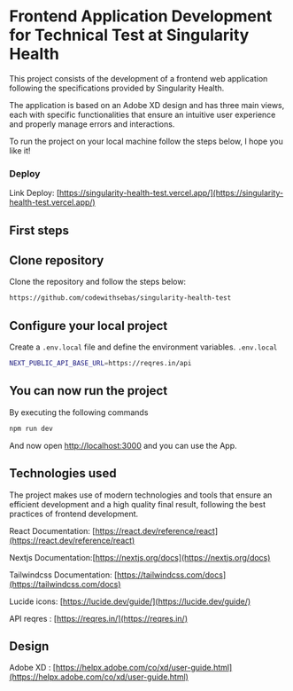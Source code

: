 # Frontend Application Development for Technical Test at Singularity Health

This project consists of the development of a frontend web application following the specifications provided by Singularity Health.

The application is based on an Adobe XD design and has three main views, each with specific functionalities that ensure an intuitive user experience and properly manage errors and interactions.

To run the project on your local machine follow the steps below, I hope you like it!

### Deploy

Link Deploy: [https://singularity-health-test.vercel.app/](https://singularity-health-test.vercel.app/)

## First steps

## Clone repository

Clone the repository and follow the steps below:

```bash
https://github.com/codewithsebas/singularity-health-test
```

## Configure your local project

Create a `.env.local` file and define the environment variables.
`.env.local`

```bash
NEXT_PUBLIC_API_BASE_URL=https://reqres.in/api
```

## You can now run the project

By executing the following commands

```bash
npm run dev
```

And now open [http://localhost:3000](http://localhost:3000) and you can use the App.

## Technologies used

The project makes use of modern technologies and tools that ensure an efficient development and a high quality final result, following the best practices of frontend development.

React Documentation: [https://react.dev/reference/react](https://react.dev/reference/react)

Nextjs Documentation:[https://nextjs.org/docs](https://nextjs.org/docs)

Tailwindcss Documentation: [https://tailwindcss.com/docs](https://tailwindcss.com/docs)

Lucide icons: [https://lucide.dev/guide/](https://lucide.dev/guide/)

API reqres : [https://reqres.in/](https://reqres.in/)

## Design

Adobe XD : [https://helpx.adobe.com/co/xd/user-guide.html](https://helpx.adobe.com/co/xd/user-guide.html)

